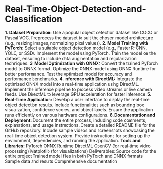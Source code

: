 # Real-Time-Object-Detection-and-Classification
**1. Dataset Preparation:**
Use a popular object detection dataset like COCO or Pascal VOC.
Preprocess the dataset to suit the chosen model architecture (e.g., resizing images, normalizing pixel values).
**2. Model Training with PyTorch:**
Select a suitable object detection model (e.g., Faster R-CNN, YOLO, or SSD).
Implement the model using PyTorch.
Train the model on the dataset, ensuring to include data augmentation and regularization techniques.
**3. Model Optimization with ONNX:**
Convert the trained PyTorch model to ONNX format.
Optimize the ONNX model using ONNX Runtime for better performance.
Test the optimized model for accuracy and performance benchmarks.
**4. Inference with DirectML:**
Integrate the optimized ONNX model into a real-time application using DirectML.
Implement the inference pipeline to process video streams or live camera feeds.
Use DirectML to leverage GPU acceleration for faster inference.
**5. Real-Time Application:**
Develop a user interface to display the real-time object detection results.
Include functionalities such as bounding box visualization, confidence scores, and object labels.
Ensure the application runs efficiently on various hardware configurations.
**6. Documentation and Deployment:**
Document the entire process, including code comments, explanations, and usage instructions.
Create a detailed README file for the GitHub repository.
Include sample videos and screenshots showcasing the real-time object detection system.
Provide instructions for setting up the environment, dependencies, and running the application.
**Tools and Libraries:**
PyTorch
ONNX Runtime
DirectML
OpenCV (for real-time video processing)
Matplotlib (for visualizations)
Deliverables:
Source code for the entire project
Trained model files in both PyTorch and ONNX formats
Sample data and results
Comprehensive documentation
